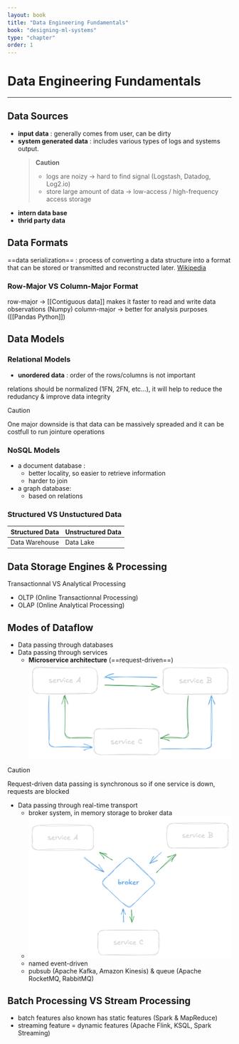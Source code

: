 ```yaml
---
layout: book
title: "Data Engineering Fundamentals"
book: "designing-ml-systems"
type: "chapter"
order: 1
---
```

# Data Engineering Fundamentals
---
## Data Sources

- __input data__  : generally comes from user, can be dirty
- __system generated data__ : includes various types of logs and systems output.
	> **Caution** 
	> - logs are noizy -> hard to find signal (Logstash, Datadog, Log2.io)
	> - store large amount of data -> low-access / high-frequency access storage
- __intern data base__
- __thrid party data__

## Data Formats

==data serialization== : process of converting a data structure into a format that can be stored or transmitted and reconstructed later. [Wikipedia](https://en.wikipedia.org/wiki/Comparison_of_data-serialization_formats)
### Row-Major VS Column-Major Format
row-major -> [[Contiguous data]] makes it faster to read and write data observations (Numpy)
column-major -> better for analysis purposes ([[Pandas Python]])



## Data Models

### Relational Models
- __unordered data__ : order of the rows/columns is not important

relations should be normalized  (1FN, 2FN, etc...), it will help to reduce the redudancy & improve data integrity 
>[!caution]
>One major downside is that data can be massively spreaded and it can be costfull to run jointure operations

### NoSQL Models
- a document database : 
	- better locality, so easier to retrieve information
	- harder to join
- a graph database:
	- based on relations

### Structured VS Unstuctured Data
| Structured Data | Unstructured Data |
| --------------- | ----------------- |
| Data Warehouse  | Data Lake         |


## Data Storage Engines & Processing

Transactionnal VS Analytical Processing
- OLTP (Online Transactionnal Processing)
- OLAP (Online Analytical Processing)

## Modes of Dataflow

- Data passing through databases
- Data passing through services
	 - __Microservice architecture__ (==request-driven==)
	![request-driven architecture](/_medias/Pastedimage20250101170107.png)
>[!caution]
> Request-driven data passing is synchronous so if one service is down, requests are blocked
- Data passing through real-time transport
	- broker system, in memory storage to broker data
	- ![broker-based architecture](/_medias/Pastedimage20250101170659.png)
	- named event-driven
	- pubsub (Apache Kafka, Amazon Kinesis) & queue (Apache RocketMQ, RabbitMQ)

## Batch Processing VS Stream Processing

- batch features also known has static features (Spark & MapReduce)
- streaming feature = dynamic features (Apache Flink, KSQL, Spark Streaming)
